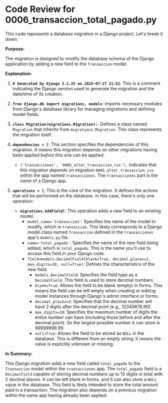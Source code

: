 # Code Review for 0006_transaccion_total_pagado.py

This code represents a database migration in a Django project. Let's break it down:

**Purpose:**

The migration is designed to modify the database schema of the Django application by adding a new field to the `Transaccion` model.

**Explanation:**

1. **`# Generated by Django 3.2.25 on 2025-07-27 21:52`**: This is a comment indicating the Django version used to generate the migration and the date/time of its creation.

2. **`from django.db import migrations, models`**: Imports necessary modules from Django's database library for managing migrations and defining model fields.

3. **`class Migration(migrations.Migration):`**: Defines a class named `Migration` that inherits from `migrations.Migration`. This class represents the migration itself.

4. **`dependencies = [`**: This section specifies the dependencies of this migration.  It means this migration depends on other migrations having been applied *before* this one can be applied.
   -  `('transacciones', '0005_alter_transaccion_cvs'),` indicates that this migration depends on migration `0005_alter_transaccion_cvs` within the app named `transacciones`.  The `transacciones` part is the name of a Django app.

5. **`operations = [`**: This is the core of the migration. It defines the actions that will be performed on the database.  In this case, there's only one operation:
   - **`migrations.AddField(`**:  This operation adds a new field to an existing model.
     - `model_name='transaccion'`:  Specifies the name of the model to modify, which is `transaccion`.  This likely corresponds to a Django model class named `Transaccion` defined in the `transacciones` app's `models.py` file.
     - `name='total_pagado'`:  Specifies the name of the new field being added, which is `total_pagado`.  This is the name you'll use to access this field in your Django code.
     - `field=models.DecimalField(blank=True, decimal_places=2, max_digits=10, null=True)`: Defines the characteristics of the new field.
        - `models.DecimalField`: Specifies the field type as a `DecimalField`. This field is used to store decimal numbers.
        - `blank=True`: Allows the field to be blank (empty) in forms.  This means the field can be left empty when creating or editing model instances through Django's admin interface or forms.
        - `decimal_places=2`: Specifies that the decimal number will have 2 digits after the decimal point (e.g., 12345678.90).
        - `max_digits=10`: Specifies the maximum number of digits the entire number can have (including those before and after the decimal point).  So the largest possible number it can store is 99999999.99.
        - `null=True`: Allows the field to be stored as `NULL` in the database.  This is different from an empty string; it means the value is explicitly unknown or missing.

**In Summary:**

This Django migration adds a new field called `total_pagado` to the `Transaccion` model within the `transacciones` app. The `total_pagado` field is a `DecimalField` capable of storing decimal numbers up to 10 digits in total with 2 decimal places.  It can be left blank in forms, and it can also store a `NULL` value in the database. This field is likely intended to store the total amount paid in a transaction.  The migration also depends on a previous migration within the same app having already been applied.
